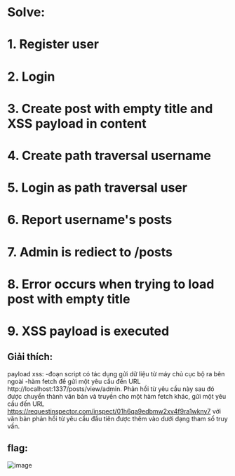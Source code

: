 # Solve:
# 1. Register user
# 2. Login
# 3. Create post with empty title and XSS payload in content
# 4. Create path traversal username
# 5. Login as path traversal user
# 6. Report username's posts
# 7. Admin is rediect to /posts
# 8. Error occurs when trying to load post with empty title
# 9. XSS payload is executed

## Giải thích: 

payload xss: 
-đoạn script có tác dụng gửi dữ liệu từ máy chủ cục bộ ra bên ngoài
-hàm fetch để gửi một yêu cầu đến URL http://localhost:1337/posts/view/admin. Phản hồi từ yêu cầu này sau đó được chuyển thành văn bản và truyền cho một hàm fetch khác, gửi một yêu cầu đến URL https://requestinspector.com/inspect/01h6qa9edbmw2xv4f9ra1wkny7 với văn bản phản hồi từ yêu cầu đầu tiên được thêm vào dưới dạng tham số truy vấn.

## flag:
![image](https://github.com/vanatka10/ctf_walkthrough/assets/126310360/a820585f-8618-405e-9652-72c4298bc5ad)
